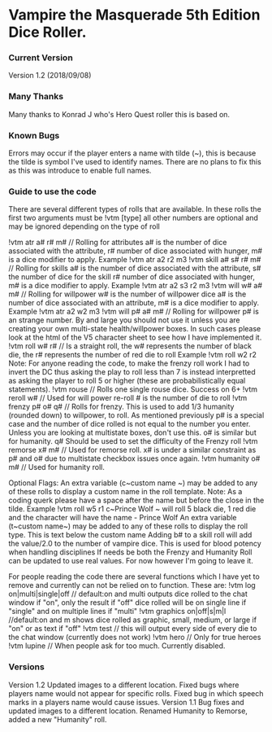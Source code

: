 # Vampire the Masquerade 5th Edition Dice Roller.

### Current Version
Version 1.2 (2018/09/08) 

### Many Thanks	
Many thanks to Konrad J who's Hero Quest roller this is based on.

### Known Bugs

Errors may occur if the player enters a name with tilde (\~), this is because the tilde is symbol I've used to identify names. There are no plans to fix this as this was introduce to enable full names.

### Guide to use the code

There are several different types of rolls that are available.
In these rolls the first two arguments must be !vtm [type] all other numbers are optional and may be ignored depending on the type of roll

!vtm atr a# r# m#	// Rolling for attributes a# is the number of dice associated with the attribute, r# number of dice associated with hunger, m# is a dice modifier to apply. Example !vtm atr a2 r2 m3 
!vtm skill a# s# r# m#	// Rolling for skills a# is the number of dice associated with the attribute, s# the number of dice for the skill r# number of dice associated with hunger, m# is a dice modifier to apply. Example !vtm atr a2 s3 r2 m3 
!vtm will w# a# m#	// Rolling for willpower w# is the number of willpower dice a# is the number of dice associated with an attribute, m# is a dice modifier to apply. Example !vtm atr a2 w2 m3 
!vtm will p# a# m#	// Rolling for willpower p# is an strange number. By and large you should not use it unless you are creating your own multi-state health/willpower boxes. In such cases please look at the html of the V5 character sheet to see how I have implemented it.
!vtm roll w# r#      // Is a straight roll, the w# represents the number of black die, the r# represents the number of red die to roll Example !vtm roll w2 r2
Note: For anyone reading the code, to make the frenzy roll work I had to invert the DC thus asking the play to roll less than 7 is instead interpretted as asking the player to roll 5 or higher (these are probabilistically equal statements).
!vtm rouse          // Rolls one single rouse dice. Success on 6+
!vtm reroll w#      // Used for will power re-roll # is the number of die to roll
!vtm frenzy p# o# q# // Rolls for frenzy. This is used to add 1/3 humanity (rounded down) to willpower, to roll. As mentioned previously p# is a special case and the number of dice rolled is not equal to the number you enter. Unless you are looking at multistate boxes, don't use this. o# is similar but for humanity. q# Should be used to set the difficulty of the Frenzy roll
!vtm remorse x# m# // Used for remorse roll. x# is under a similar constraint as p# and o# due to multistate checkbox issues once again.
!vtm humanity o# m# // Used for humanity roll. 

Optional Flags:
An extra variable (c~custom name ~) may be added to any of these rolls to display a custom name in the roll template. Note: As a coding querk please have a space after the name but before the close in the tilde.
Example !vtm roll w5 r1 c~Prince Wolf ~ will roll 5 black die, 1 red die and the character will have the name - Prince Wolf
An extra variable (t~custom name~) may be added to any of these rolls to display the roll type. This is text below the custom name
Adding b# to a skill roll will add the value/2.0 to the number of vampire dice. This is used for blood potency when handling disciplines
If needs be both the Frenzy and Humanity Roll can be updated to use real values. For now however I'm going to leave it.

For people reading the code there are several functions which I have yet to remove and currently can not be relied on to function. These are:
  !vtm log on|multi|single|off  // default:on and multi
	outputs dice rolled to the chat window if "on", only the result if "off"
	dice rolled will be on single line if "single" and on multiple lines if "multi"
  !vtm graphics on|off|s|m|l  //default:on and m
	shows dice rolled as graphic, small, medium, or large if "on" or as text if "off"
  !vtm test // this will output every side of every die to the chat window (currently does not work)
  !vtm hero // Only for true heroes
  !vtm lupine // When people ask for too much. Currently disabled.

### Versions
Version 1.2
Updated images to a different location. Fixed bugs where players name would not appear for specific rolls. Fixed bug in which speech marks in a players name would cause issues.
Version 1.1
Bug fixes and updated images to a different location. Renamed Humanity to Remorse, added a new "Humanity" roll.